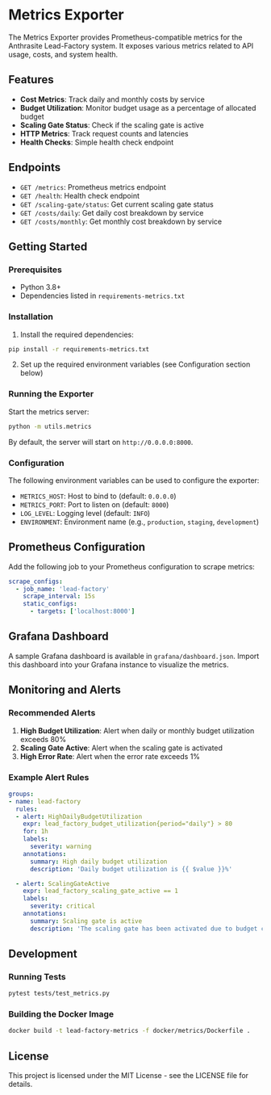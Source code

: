 # Metrics Exporter

The Metrics Exporter provides Prometheus-compatible metrics for the Anthrasite Lead-Factory system. It exposes various metrics related to API usage, costs, and system health.

## Features

- **Cost Metrics**: Track daily and monthly costs by service
- **Budget Utilization**: Monitor budget usage as a percentage of allocated budget
- **Scaling Gate Status**: Check if the scaling gate is active
- **HTTP Metrics**: Track request counts and latencies
- **Health Checks**: Simple health check endpoint

## Endpoints

- `GET /metrics`: Prometheus metrics endpoint
- `GET /health`: Health check endpoint
- `GET /scaling-gate/status`: Get current scaling gate status
- `GET /costs/daily`: Get daily cost breakdown by service
- `GET /costs/monthly`: Get monthly cost breakdown by service

## Getting Started

### Prerequisites

- Python 3.8+
- Dependencies listed in `requirements-metrics.txt`

### Installation

1. Install the required dependencies:

```bash
pip install -r requirements-metrics.txt
```

2. Set up the required environment variables (see Configuration section below)

### Running the Exporter

Start the metrics server:

```bash
python -m utils.metrics
```

By default, the server will start on `http://0.0.0.0:8000`.

### Configuration

The following environment variables can be used to configure the exporter:

- `METRICS_HOST`: Host to bind to (default: `0.0.0.0`)
- `METRICS_PORT`: Port to listen on (default: `8000`)
- `LOG_LEVEL`: Logging level (default: `INFO`)
- `ENVIRONMENT`: Environment name (e.g., `production`, `staging`, `development`)

## Prometheus Configuration

Add the following job to your Prometheus configuration to scrape metrics:

```yaml
scrape_configs:
  - job_name: 'lead-factory'
    scrape_interval: 15s
    static_configs:
      - targets: ['localhost:8000']
```

## Grafana Dashboard

A sample Grafana dashboard is available in `grafana/dashboard.json`. Import this dashboard into your Grafana instance to visualize the metrics.

## Monitoring and Alerts

### Recommended Alerts

1. **High Budget Utilization**: Alert when daily or monthly budget utilization exceeds 80%
2. **Scaling Gate Active**: Alert when the scaling gate is activated
3. **High Error Rate**: Alert when the error rate exceeds 1%

### Example Alert Rules

```yaml
groups:
- name: lead-factory
  rules:
  - alert: HighDailyBudgetUtilization
    expr: lead_factory_budget_utilization{period="daily"} > 80
    for: 1h
    labels:
      severity: warning
    annotations:
      summary: High daily budget utilization
      description: 'Daily budget utilization is {{ $value }}%'

  - alert: ScalingGateActive
    expr: lead_factory_scaling_gate_active == 1
    labels:
      severity: critical
    annotations:
      summary: Scaling gate is active
      description: 'The scaling gate has been activated due to budget constraints'
```

## Development

### Running Tests

```bash
pytest tests/test_metrics.py
```

### Building the Docker Image

```bash
docker build -t lead-factory-metrics -f docker/metrics/Dockerfile .
```

## License

This project is licensed under the MIT License - see the LICENSE file for details.

